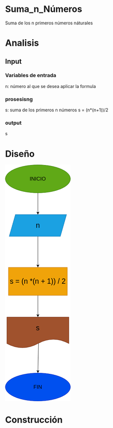 # Suma_n_Números
Suma de los n primeros números náturales 

# Analisis

## Input



### Variables de entrada
n: número al que se desea aplicar la formula
### prosesisng
s: suma de los primeros n números 
s = (n*(n+1))/2 


### output
s
# Diseño

![Diagrama de flujo](diagrama.png "Diagrama de flujo") 
# Construcción